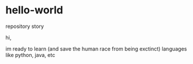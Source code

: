# hello-world
repository story


hi,

im ready to learn (and save the human race from being exctinct) languages like python, java, etc

